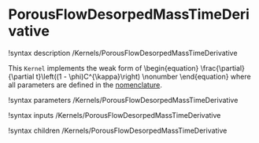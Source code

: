 # PorousFlowDesorpedMassTimeDerivative
!syntax description /Kernels/PorousFlowDesorpedMassTimeDerivative

This `Kernel` implements the weak form of
\begin{equation}
  \frac{\partial}{\partial t}\left((1 - \phi)C^{\kappa}\right)
  \nonumber
\end{equation}
where all parameters are defined in the [nomenclature](/porous_flow/nomenclature.md).

!syntax parameters /Kernels/PorousFlowDesorpedMassTimeDerivative

!syntax inputs /Kernels/PorousFlowDesorpedMassTimeDerivative

!syntax children /Kernels/PorousFlowDesorpedMassTimeDerivative

